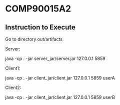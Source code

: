 # COMP90015A2
## Instruction to Execute
Go to directory out/artifacts

Server:

java -cp . -jar server_jar/server.jar 127.0.0.1 5859

Client1:

java -cp . -jar client_jar/client.jar 127.0.0.1 5859 userA

Client2:

java -cp . -jar client_jar/client.jar 127.0.0.1 5859 userB

